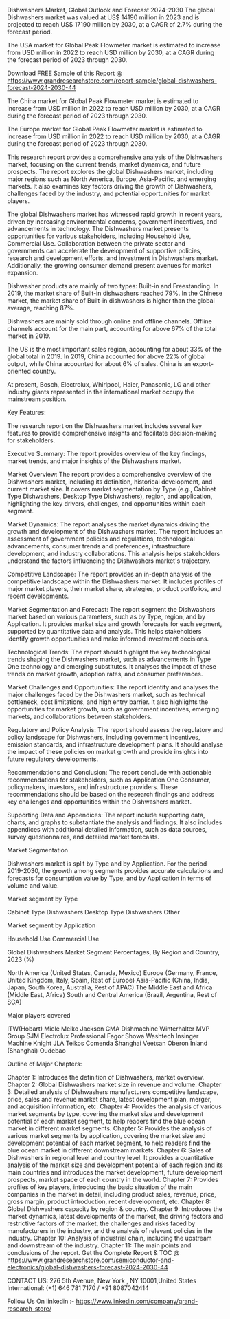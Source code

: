 Dishwashers Market, Global Outlook and Forecast 2024-2030
The global Dishwashers market was valued at US$ 14190 million in 2023 and is projected to reach US$ 17190 million by 2030, at a CAGR of 2.7% during the forecast period.

The USA market for Global Peak Flowmeter market is estimated to increase from USD million in 2022 to reach USD million by 2030, at a CAGR during the forecast period of 2023 through 2030.

Download FREE Sample of this Report @ https://www.grandresearchstore.com/report-sample/global-dishwashers-forecast-2024-2030-44

The China market for Global Peak Flowmeter market is estimated to increase from USD million in 2022 to reach USD million by 2030, at a CAGR during the forecast period of 2023 through 2030.

The Europe market for Global Peak Flowmeter market is estimated to increase from USD million in 2022 to reach USD million by 2030, at a CAGR during the forecast period of 2023 through 2030.

This research report provides a comprehensive analysis of the Dishwashers market, focusing on the current trends, market dynamics, and future prospects. The report explores the global Dishwashers market, including major regions such as North America, Europe, Asia-Pacific, and emerging markets. It also examines key factors driving the growth of Dishwashers, challenges faced by the industry, and potential opportunities for market players.

The global Dishwashers market has witnessed rapid growth in recent years, driven by increasing environmental concerns, government incentives, and advancements in technology. The Dishwashers market presents opportunities for various stakeholders, including Household Use, Commercial Use. Collaboration between the private sector and governments can accelerate the development of supportive policies, research and development efforts, and investment in Dishwashers market. Additionally, the growing consumer demand present avenues for market expansion.

Dishwasher products are mainly of two types: Built-in and Freestanding. In 2019, the market share of Built-in dishwashers reached 79%. In the Chinese market, the market share of Built-in dishwashers is higher than the global average, reaching 87%.

Dishwashers are mainly sold through online and offline channels. Offline channels account for the main part, accounting for above 67% of the total market in 2019.

The US is the most important sales region, accounting for about 33% of the global total in 2019. In 2019, China accounted for above 22% of global output, while China accounted for about 6% of sales. China is an export-oriented country.

At present, Bosch, Electrolux, Whirlpool, Haier, Panasonic, LG and other industry giants represented in the international market occupy the mainstream position.

Key Features:

The research report on the Dishwashers market includes several key features to provide comprehensive insights and facilitate decision-making for stakeholders.

Executive Summary: The report provides overview of the key findings, market trends, and major insights of the Dishwashers market.

Market Overview: The report provides a comprehensive overview of the Dishwashers market, including its definition, historical development, and current market size. It covers market segmentation by Type (e.g., Cabinet Type Dishwashers, Desktop Type Dishwashers), region, and application, highlighting the key drivers, challenges, and opportunities within each segment.

Market Dynamics: The report analyses the market dynamics driving the growth and development of the Dishwashers market. The report includes an assessment of government policies and regulations, technological advancements, consumer trends and preferences, infrastructure development, and industry collaborations. This analysis helps stakeholders understand the factors influencing the Dishwashers market's trajectory.

Competitive Landscape: The report provides an in-depth analysis of the competitive landscape within the Dishwashers market. It includes profiles of major market players, their market share, strategies, product portfolios, and recent developments.

Market Segmentation and Forecast: The report segment the Dishwashers market based on various parameters, such as by Type, region, and by Application. It provides market size and growth forecasts for each segment, supported by quantitative data and analysis. This helps stakeholders identify growth opportunities and make informed investment decisions.

Technological Trends: The report should highlight the key technological trends shaping the Dishwashers market, such as advancements in Type One technology and emerging substitutes. It analyses the impact of these trends on market growth, adoption rates, and consumer preferences.

Market Challenges and Opportunities: The report identify and analyses the major challenges faced by the Dishwashers market, such as technical bottleneck, cost limitations, and high entry barrier. It also highlights the opportunities for market growth, such as government incentives, emerging markets, and collaborations between stakeholders.

Regulatory and Policy Analysis: The report should assess the regulatory and policy landscape for Dishwashers, including government incentives, emission standards, and infrastructure development plans. It should analyse the impact of these policies on market growth and provide insights into future regulatory developments.

Recommendations and Conclusion: The report conclude with actionable recommendations for stakeholders, such as Application One Consumer, policymakers, investors, and infrastructure providers. These recommendations should be based on the research findings and address key challenges and opportunities within the Dishwashers market.

Supporting Data and Appendices: The report include supporting data, charts, and graphs to substantiate the analysis and findings. It also includes appendices with additional detailed information, such as data sources, survey questionnaires, and detailed market forecasts.

Market Segmentation

Dishwashers market is split by Type and by Application. For the period 2019-2030, the growth among segments provides accurate calculations and forecasts for consumption value by Type, and by Application in terms of volume and value.

Market segment by Type

Cabinet Type Dishwashers
Desktop Type Dishwashers
Other

Market segment by Application

Household Use
Commercial Use

Global Dishwashers Market Segment Percentages, By Region and Country, 2023 (%)

North America (United States, Canada, Mexico)
Europe (Germany, France, United Kingdom, Italy, Spain, Rest of Europe)
Asia-Pacific (China, India, Japan, South Korea, Australia, Rest of APAC)
The Middle East and Africa (Middle East, Africa)
South and Central America (Brazil, Argentina, Rest of SCA)

Major players covered

ITW(Hobart)
Miele
Meiko
Jackson
CMA Dishmachine
Winterhalter
MVP Group
SJM
Electrolux Professional
Fagor
Showa
Washtech
Insinger Machine
Knight
JLA
Teikos
Comenda
Shanghai Veetsan
Oberon
Inland (Shanghai)
Oudebao

Outline of Major Chapters:

Chapter 1: Introduces the definition of Dishwashers, market overview.
Chapter 2: Global Dishwashers market size in revenue and volume.
Chapter 3: Detailed analysis of Dishwashers manufacturers competitive landscape, price, sales and revenue market share, latest development plan, merger, and acquisition information, etc.
Chapter 4: Provides the analysis of various market segments by type, covering the market size and development potential of each market segment, to help readers find the blue ocean market in different market segments.
Chapter 5: Provides the analysis of various market segments by application, covering the market size and development potential of each market segment, to help readers find the blue ocean market in different downstream markets.
Chapter 6: Sales of Dishwashers in regional level and country level. It provides a quantitative analysis of the market size and development potential of each region and its main countries and introduces the market development, future development prospects, market space of each country in the world.
Chapter 7: Provides profiles of key players, introducing the basic situation of the main companies in the market in detail, including product sales, revenue, price, gross margin, product introduction, recent development, etc.
Chapter 8: Global Dishwashers capacity by region & country.
Chapter 9: Introduces the market dynamics, latest developments of the market, the driving factors and restrictive factors of the market, the challenges and risks faced by manufacturers in the industry, and the analysis of relevant policies in the industry.
Chapter 10: Analysis of industrial chain, including the upstream and downstream of the industry.
Chapter 11: The main points and conclusions of the report.
Get the Complete Report & TOC @ https://www.grandresearchstore.com/semiconductor-and-electronics/global-dishwashers-forecast-2024-2030-44

CONTACT US:
276 5th Avenue, New York , NY 10001,United States
International: (+1) 646 781 7170 / +91 8087042414

Follow Us On linkedin :- https://www.linkedin.com/company/grand-research-store/
